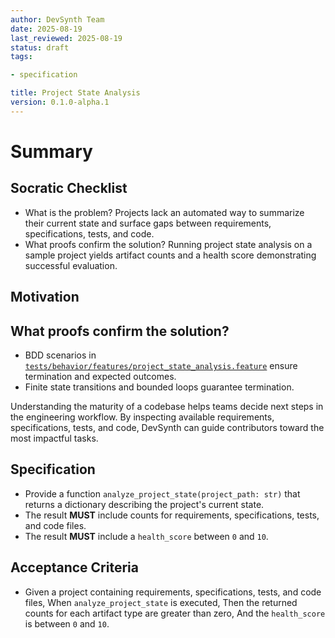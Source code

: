 ```yaml
---
author: DevSynth Team
date: 2025-08-19
last_reviewed: 2025-08-19
status: draft
tags:

- specification

title: Project State Analysis
version: 0.1.0-alpha.1
---
```


<!--
Required metadata fields:
- author: document author
- date: creation date
- last_reviewed: last review date
- status: draft | review | published
- tags: search keywords
- title: short descriptive name
- version: specification version
-->

# Summary

## Socratic Checklist
- What is the problem?
  Projects lack an automated way to summarize their current state and surface gaps
  between requirements, specifications, tests, and code.
- What proofs confirm the solution?
  Running project state analysis on a sample project yields artifact counts and a
  health score demonstrating successful evaluation.

## Motivation

## What proofs confirm the solution?
- BDD scenarios in [`tests/behavior/features/project_state_analysis.feature`](../../tests/behavior/features/project_state_analysis.feature) ensure termination and expected outcomes.
- Finite state transitions and bounded loops guarantee termination.


Understanding the maturity of a codebase helps teams decide next steps in the
engineering workflow. By inspecting available requirements, specifications,
tests, and code, DevSynth can guide contributors toward the most impactful
tasks.

## Specification

- Provide a function ``analyze_project_state(project_path: str)`` that returns a
  dictionary describing the project's current state.
- The result **MUST** include counts for requirements, specifications, tests,
  and code files.
- The result **MUST** include a ``health_score`` between ``0`` and ``10``.

## Acceptance Criteria
- Given a project containing requirements, specifications, tests, and code
  files,
  When ``analyze_project_state`` is executed,
  Then the returned counts for each artifact type are greater than zero,
  And the ``health_score`` is between ``0`` and ``10``.
